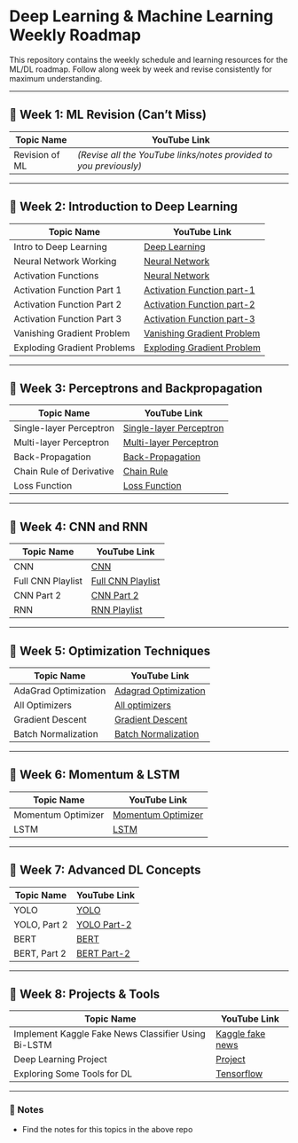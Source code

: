 # Deep Learning & Machine Learning Weekly Roadmap

This repository contains the weekly schedule and learning resources for the ML/DL roadmap. Follow along week by week and revise consistently for maximum understanding.

---

## 📅 Week 1: ML Revision (Can’t Miss)

| Topic Name     | YouTube Link     |
|----------------|------------------|
| Revision of ML | *(Revise all the YouTube links/notes provided to you previously)* |

---

## 📅 Week 2: Introduction to Deep Learning

| Topic Name                          | YouTube Link |
|------------------------------------|--------------|
| Intro to Deep Learning             | [Deep Learning](https://youtu.be/DKSZHN7jftI?si=_2cCUwvpiELJlVcx) |
| Neural Network Working             | [Neural Network](https://youtu.be/JkeiEYkLEvM?si=uDJrtKGsC1TKDCDt)  |
| Activation Functions               | [Neural Network](https://youtu.be/JkeiEYkLEvM?si=uDJrtKGsC1TKDCDt) |
| Activation Function Part 1         |[Activation Function part-1](https://youtu.be/SXrXUqDjICA?si=UKbQ-TaXRWziFuzT) |
| Activation Function Part 2         | [ Activation Function part-2](https://youtu.be/DDBk3ZFNtJc?si=UEIiMZ-T4KJsfhAK)|
| Activation Function Part 3         |[Activation Function part-3](https://youtu.be/qVLQ9Cqm-ec?si=7InsAr6NX37g98pM)|
| Vanishing Gradient Problem |[ Vanishing Gradient Problem ](https://youtu.be/JIWXbzRXk1I?si=jXvWSF7Mm5IK_FCu) |
| Exploding Gradient Problems        | [  Exploding Gradient Problem ](https://youtu.be/IJ9atfxFjOQ?si=ldXuMXu3ig39JoDR) |

---

## 📅 Week 3: Perceptrons and Backpropagation

| Topic Name               | YouTube Link |
|--------------------------|--------------|
| Single-layer Perceptron  |[ Single-layer Perceptron](https://youtu.be/FKJeFvDgyTA?si=v-f4CYDGH2UVxD81)|
| Multi-layer Perceptron   | [ Multi-layer Perceptron ](https://youtu.be/qw7wFGgNCSU?si=07Nd8EIEgcegdDbP) |
| Back-Propagation         | [Back-Propagation](https://youtu.be/83E3g9a4Psg?si=zrFrlb6qQWwGQ8TN) |
| Chain Rule of Derivative |[Chain Rule](https://youtu.be/k3B8ZoxTpOk?si=MafhcXcqKfU5ynaC) |
| Loss Function            | [Loss Function ](https://youtu.be/gb5nm_3jBIo?si=7jI9lcteC-PyXhQG) |

---

## 📅 Week 4: CNN and RNN

| Topic Name        | YouTube Link |
|-------------------|--------------|
| CNN               | [CNN](https://youtu.be/zfiSAzpy9NM?si=qy2Lf26lLJvJUuco) |
| Full CNN Playlist | [  Full CNN Playlist ](https://www.youtube.com/playlist?list=PLuhqtP7jdD8CD6rOWy20INGM44kULvrHu) |
| CNN Part 2        | [ CNN Part 2 ](https://youtu.be/7HPwo4wnJeA?si=nuC1-dGjbeMpezC8)|
| RNN               |[RNN Playlist](https://www.youtube.com/playlist?list=PLuhqtP7jdD8ARBnzj8SZwNFhwWT89fAFr) |


---

## 📅 Week 5: Optimization Techniques

| Topic Name          | YouTube Link |
|---------------------|--------------|
| AdaGrad Optimization    |[Adagrad Optimization](https://youtu.be/GSmW59dM0-o?si=lv_xgGkxLTDt4KAx) |
| All Optimizers          |[All optimizers](https://youtu.be/TudQZtgpoHk?si=6K1qX6WXTcew30bV) |
| Gradient Descent        | [Gradient Descent](https://youtu.be/pXGBHV3y8rs?si=aAaD1Z7w39WI9XBh) |
| Batch Normalization     |[ Batch Normalization](https://youtu.be/GVB2ALC1T8g?si=e89GSHboqxi-5f1l)|

---

## 📅 Week 6: Momentum & LSTM

| Topic Name         | YouTube Link |
|--------------------|--------------|
| Momentum Optimizer | [ Momentum Optimizer](https://youtu.be/Vce8w1sy0e8?si=urhSOLI13p8ok2rs) |
| LSTM               |[ LSTM](https://youtu.be/LfnrRPFhkuY?si=j-AGKpeOZYAdsEcG) |

---

## 📅 Week 7: Advanced DL Concepts

| Topic Name | YouTube Link |
|------------|--------------|
| YOLO       |[ YOLO](https://youtu.be/ag3DLKsl2vk?si=Ke8hRhLjARSDf1YE) |
| YOLO, Part 2 | [ YOLO Part-2](https://youtu.be/IfRMV2MY9n0?si=LZIp_0Txl-2zH9C0) |
| BERT       |[ BERT](https://youtu.be/7kLi8u2dJz0?si=rVwsPJbl6XbXWuL9) |
| BERT, Part 2 | [ BERT Part-2](https://youtu.be/hOCDJyZ6quA?si=Q7uiZUMG_vQZoiLY)|


---

## 📅 Week 8: Projects & Tools

| Topic Name                                          | YouTube Link |
|-----------------------------------------------------|--------------|
| Implement Kaggle Fake News Classifier Using Bi-LSTM | [ Kaggle fake news](https://youtu.be/RpTmnRGJvRQ?si=XakwAaj9-8hyzO0l) |
| Deep Learning Project                               |[ Project](https://youtu.be/RpTmnRGJvRQ?si=XakwAaj9-8hyzO0l) |
| Exploring Some Tools for DL                         | [Tensorflow ](https://youtu.be/5pG9HYdFd8M?si=pO-pLsoapLHm51A3) |

---

### 🧠 Notes

- Find the notes for this topics in the above repo 
